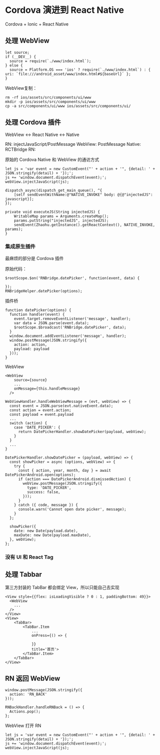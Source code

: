 Cordova 演进到 React Native
===

Cordova + Ionic + React Native


处理 WebView
---

```
let source;
if (__DEV__) {
  source = require(`./www/index.html`);
} else {
  source = Platform.OS === 'ios' ? require(`./www/index.html`) : { uri: `file:///android_asset/www/index.html#${baseUrl}` };
}
```

WebView复制：

```
rm -rf ios/assets/src/components/ui/www
mkdir -p ios/assets/src/components/ui/www
cp -a src/components/ui/www ios/assets/src/components/ui/
```

处理 Cordova 插件
---

WebView <-> React Native <-> Native

RN: injectJavaScript/PostMessage
WebView: PostMessage
Native: RCTBridge
RN:

原始的 Cordova Native 和 WebView 的通访方式 

```
let js = 'var event = new CustomEvent("' + action + '", {detail: ' + JSON.stringify(detail) + '});';
js += 'window.document.dispatchEvent(event);';
webView.injectJavaScript(js);
```    

```
dispatch_async(dispatch_get_main_queue(), ^{
    [self sendEventWithName:@"NATIVE_INVOKE" body: @{@"injectedJS": javascript}];
});
```    

```
private void executeJS(String injectedJS) {
    WritableMap params = Arguments.createMap();
    params.putString("injectedJS", injectedJS);
    sendEvent(Zhaohu.getInstance().getReactContext(), NATIVE_INVOKE, params);
}
```    

### 集成原生插件

最麻烦的部分是 Cordova 插件

原始代码：

```
$rootScope.$on('RNBridge.datePicker', function(event, data) {

});
RNBridgeHelper.datePicker(options);
```

插件桥

```
function datePicker(options) {
  function handler(event) {
    event.target.removeEventListener('message', handler);
    var data = JSON.parse(event.data);
    $rootScope.$broadcast('RNBridge.datePicker', data);
  }
  window.document.addEventListener('message', handler);
  window.postMessage(JSON.stringify({
    action: action,
    payload: payload
  }));
}
```

WebView

```
<WebView
    source={source}
    ...
    onMessage={this.handleMessage}
  />
```          

```
WebViewHandler.handleWebViewMessage = (evt, webView) => {
  const event = JSON.parse(evt.nativeEvent.data);
  const action = event.action;
  const payload = event.payload
  ...
  switch (action) {
    case 'DATE_PICKER': {
      return DatePickerHandler.showDatePicker(payload, webView);
    }
  }
  ...
}
```

```
DatePickerHandler.showDatePicker = (payload, webView) => {
  const showPicker = async (options, webView) => {
    try {
      const { action, year, month, day } = await DatePickerAndroid.open(options);
      if (action === DatePickerAndroid.dismissedAction) {
        webView.postMessage(JSON.stringify({
          type: 'DATE_PICKER',
          success: false,
        }));
      }
    } catch ({ code, message }) {
      console.warn('Cannot open date picker', message);
    }
  };

  showPicker({
    date: new Date(payload.date),
    maxDate: new Date(payload.maxDate),
  }, webView);
};
```

### 没有 UI 和 React Tag


处理 Tabbar
---

第三方封装的 TabBar 都会绑定 View，所以只能自己去实现

```
<View style={{flex: isLoadingVisible ? 0 : 1, paddingBottom: 49}}>
  <WebView
    ...
  />
</View>
<View>
    <TabBar>
        <TabBar.Item
            ...
            onPress={() => {

            }}
            title='首页'>
        </TabBar.Item>
    </TabBar>
</View>
```

RN 返回 WebView
---

```
window.postMessage(JSON.stringify({
  action: 'RN_BACK'
}));
```

```
RNBackHandler.handleRNBack = () => {
  Actions.pop();
};
```

WebView 打开 RN

```
let js = 'var event = new CustomEvent("' + action + '", {detail: ' + JSON.stringify(detail) + '});';
js += 'window.document.dispatchEvent(event);';
webView.injectJavaScript(js);
```




